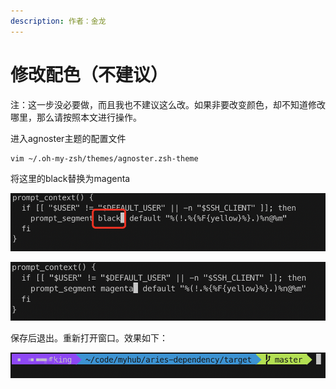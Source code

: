 ```yaml
---
description: 作者：金龙
---
```


# 修改配色（不建议）

注：这一步没必要做，而且我也不建议这么改。如果非要改变颜色，却不知道修改哪里，那么请按照本文进行操作。



进入agnoster主题的配置文件

```bash
vim ~/.oh-my-zsh/themes/agnoster.zsh-theme
```

将这里的black替换为magenta

![&#x66FF;&#x6362;&#x524D;](../../../.gitbook/assets/image%20%2826%29.png)

![&#x66FF;&#x6362;&#x540E;](../../../.gitbook/assets/image%20%2869%29.png)

保存后退出。重新打开窗口。效果如下：

![](../../../.gitbook/assets/image%20%2819%29.png)


